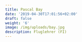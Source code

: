 ```yaml
---
title: Pascal Bay
date: '2019-04-30T17:01:56+02:00'
draft: false
weight: '6'
image: /img/uploads/bay.jpg
description: Fluglehrer (FI)
---
```


